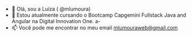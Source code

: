 - 👋 Olá, sou a Luiza ( @mlumoura)
- 👀 Estou atualmente cursando o Bootcamp Capgemini Fullstack Java and Angular na Digital Innovation One.
a-
- 📫 Você pode me encontrar no meu email mlumouraweb@gmail.com

<!---
mlumoura/mlumoura is a ✨ special ✨ repository because its `README.md` (this file) appears on your GitHub profile.
You can click the Preview link to take a look at your changes.
--->
